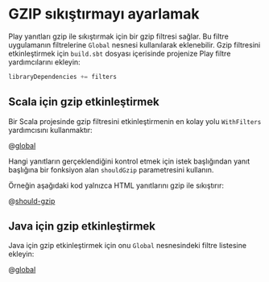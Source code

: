 <!--- Copyright (C) 2009-2013 Typesafe Inc. <http://www.typesafe.com> -->
# GZIP sıkıştırmayı ayarlamak

Play yanıtları gzip ile sıkıştırmak için bir gzip filtresi sağlar. Bu filtre uygulamanın filtrelerine `Global` nesnesi kullanılarak eklenebilir. Gzip filtresini etkinleştirmek için `build.sbt` dosyası içerisinde projenize Play filtre yardımcılarını ekleyin:

```scala
libraryDependencies += filters
```

## Scala için gzip etkinleştirmek

Bir Scala projesinde gzip filtresini etkinleştirmenin en kolay yolu `WithFilters` yardımcısını kullanmaktır:

@[global](code/GzipEncoding.scala)

Hangi yanıtların gerçeklendiğini kontrol etmek için istek başlığından yanıt başlığına bir fonksiyon alan `shouldGzip` parametresini kullanın.

Örneğin aşağıdaki kod yalnızca HTML yanıtlarını gzip ile sıkıştırır:

@[should-gzip](code/GzipEncoding.scala)

## Java için gzip etkinleştirmek

Java için gzip etkinleştirmek için onu `Global` nesnesindeki filtre listesine ekleyin:

@[global](code/detailedtopics/configuration/gzipencoding/Global.java)
